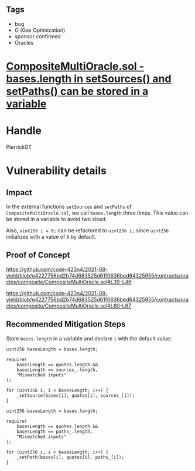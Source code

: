 ## Tags

- bug
- G (Gas Optimization)
- sponsor confirmed
- Oracles

# [CompositeMultiOracle.sol - bases.length in setSources() and setPaths() can be stored in a variable](https://github.com/code-423n4/2021-08-yield-findings/issues/16) 

# Handle

PierrickGT


# Vulnerability details

## Impact
In the external functions `setSources` and `setPaths` of `CompositeMultiOracle.sol`, we call `bases.length` three times. This value can be stored in a variable to avoid two sload.

Also, `uint256 i = 0;` can be refactored to `uint256 i;` since `uint256` initializes with a value of `0` by default.

## Proof of Concept
https://github.com/code-423n4/2021-08-yield/blob/e4227756bd2b74d683525d61f0636bed64325955/contracts/oracles/composite/CompositeMultiOracle.sol#L39-L46

https://github.com/code-423n4/2021-08-yield/blob/e4227756bd2b74d683525d61f0636bed64325955/contracts/oracles/composite/CompositeMultiOracle.sol#L60-L67

## Recommended Mitigation Steps
Store `bases.length` in a variable and declare `i` with the default value:
```
uint256 basesLength = bases.length;

require(
    basesLength == quotes.length && 
    basesLength == sources_.length,
    "Mismatched inputs"
);

for (uint256 i; i < basesLength; i++) {
    _setSource(bases[i], quotes[i], sources_[i]);
}
```
```
uint256 basesLength = bases.length;

require(
    basesLength == quotes.length && 
    basesLength == paths_.length,
    "Mismatched inputs"
);

for (uint256 i; i < basesLength; i++) {
    _setPath(bases[i], quotes[i], paths_[i]);
}
```


